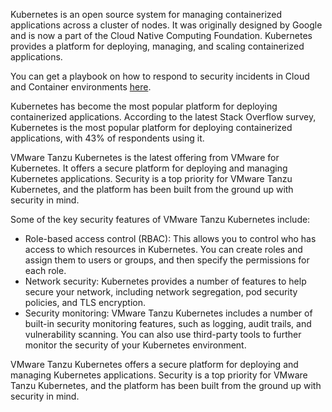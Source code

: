 Kubernetes is an open source system for managing containerized applications across a cluster of nodes. It was originally designed by Google and is now a part of the Cloud Native Computing Foundation. Kubernetes provides a platform for deploying, managing, and scaling containerized applications.

You can get a playbook on how to respond to security incidents in Cloud and Container environments [here](https://offers.cadosecurity.com/the-ultimate-guide-to-forensics-of-mining-malware-in-linux-container-and-cloud-environments).

Kubernetes has become the most popular platform for deploying containerized applications. According to the latest Stack Overflow survey, Kubernetes is the most popular platform for deploying containerized applications, with 43% of respondents using it.

VMware Tanzu Kubernetes is the latest offering from VMware for Kubernetes. It offers a secure platform for deploying and managing Kubernetes applications. Security is a top priority for VMware Tanzu Kubernetes, and the platform has been built from the ground up with security in mind.

Some of the key security features of VMware Tanzu Kubernetes include:
- Role-based access control (RBAC): This allows you to control who has access to which resources in Kubernetes. You can create roles and assign them to users or groups, and then specify the permissions for each role.
- Network security: Kubernetes provides a number of features to help secure your network, including network segregation, pod security policies, and TLS encryption.
- Security monitoring: VMware Tanzu Kubernetes includes a number of built-in security monitoring features, such as logging, audit trails, and vulnerability scanning. You can also use third-party tools to further monitor the security of your Kubernetes environment.

VMware Tanzu Kubernetes offers a secure platform for deploying and managing Kubernetes applications. Security is a top priority for VMware Tanzu Kubernetes, and the platform has been built from the ground up with security in mind.
